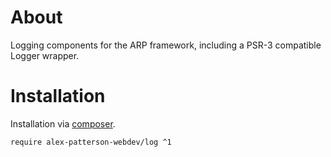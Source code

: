 # About

Logging components for the ARP framework, including a PSR-3 compatible Logger wrapper.

# Installation

Installation via [composer](https://getcomposer.org).

    require alex-patterson-webdev/log ^1